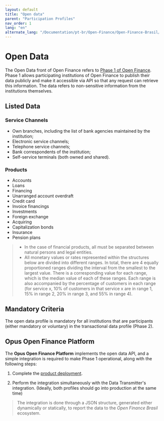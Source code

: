 ```yaml
---
layout: default
title: "Open data"
parent: "Participation Profiles"
nav_order: 1
lang: "en"
alternate_lang: "/Documentation/pt-br/Open-Finance/Open-Finance-Brasil/PerfisOFB/Dados-abertos/"
---
```


# Open Data

The Open Data front of Open Finance refers to [Phase 1 of Open Finance](../Ecossistema/OFB-Ecossistema.html). Phase 1 allows participating institutions of Open Finance to publish their data publicly and make it accessible via API so that any request can retrieve this information. The data refers to non-sensitive information from the institutions themselves.

## Listed Data

### Service Channels

- Own branches, including the list of bank agencies maintained by the institution;
- Electronic service channels;
- Telephone service channels;
- Bank correspondents of the institution;
- Self-service terminals (both owned and shared).

### Products

- Accounts
- Loans
- Financing
- Unarranged account overdraft
- Credit card
- Invoice financings
- Investments
- Foreign exchange
- Acquiring
- Capitalization bonds
- Insurance
- Pension plans

> - In the case of financial products, all must be separated between natural persons and legal entities.  
> - All monetary values or rates represented within the structures below are divided into different ranges. In total, there are 4 equally proportioned ranges dividing the interval from the smallest to the largest value. There is a corresponding value for each range, which is the median value of each of these ranges. Each range is also accompanied by the percentage of customers in each range (for service x, 10% of customers in that service x are in range 1, 15% in range 2, 20% in range 3, and 55% in range 4).

## Mandatory Criteria

The open data profile is mandatory for all institutions that are participants (either mandatory or voluntary) in the transactional data profile (Phase 2).

## Opus Open Finance Platform

The **Opus Open Finance Platform** implements the open data API, and a simple integration is required to make Phase 1 operational, along with the following steps:

1. Complete the [product deployment][Deployment].

2. Perform the integration simultaneously with the Data Transmitter's integration. (Ideally, both profiles should go into production at the same time)

> The integration is done through a JSON structure, generated either dynamically or statically, to report the data to the *Open Finance Brasil* ecosystem.

[Deployment]: ../../Plataforma-OpusOpenFinance/Implantação/OOF-Implantação.html
